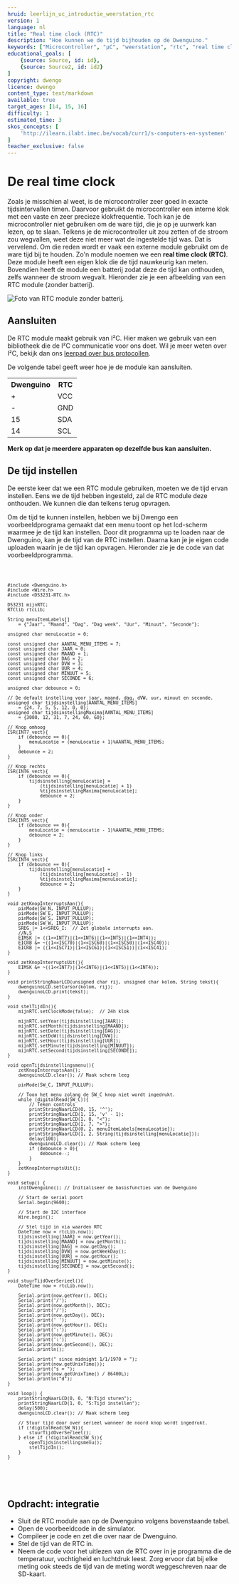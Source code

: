 ```yaml
---
hruid: leerlijn_uc_introductie_weerstation_rtc
version: 1
language: nl
title: "Real time clock (RTC)"
description: "Hoe kunnen we de tijd bijhouden op de Dwenguino."
keywords: ["Microcontroller", "µC", "weerstation", "rtc", "real time clock", "tijd"]
educational_goals: [
    {source: Source, id: id}, 
    {source: Source2, id: id2}
]
copyright: dwengo
licence: dwengo
content_type: text/markdown
available: true
target_ages: [14, 15, 16]
difficulty: 1
estimated_time: 3
skos_concepts: [
    'http://ilearn.ilabt.imec.be/vocab/curr1/s-computers-en-systemen'
]
teacher_exclusive: false
---
```


# De real time clock

Zoals je misschien al weet, is de microcontroller zeer goed in exacte tijdsintervallen timen. Daarvoor gebruikt de microcontroller een interne klok met een vaste en zeer precieze klokfrequentie. Toch kan je de microcontroller niet gebruiken om de ware tijd, die je op je uurwerk kan lezen, op te slaan. Telkens je de microcontroller uit zou zetten of de stroom zou wegvallen, weet deze niet meer wat de ingestelde tijd was. Dat is vervelend. Om die reden wordt er vaak een externe module gebruikt om de ware tijd bij te houden. Zo'n module noemen we een **real time clock (RTC)**. Deze module heeft een eigen klok die de tijd nauwkeurig kan meten. Bovendien heeft de module een batterij zodat deze de tijd kan onthouden, zelfs wanneer de stroom wegvalt. Hieronder zie je een afbeelding van een RTC module (zonder batterij).

![Foto van RTC module zonder batterij.](images/rtc.jpg)

## Aansluiten

De RTC module maakt gebruik van I²C. Hier maken we gebruik van een bibliotheek die de I²C communicatie voor ons doet. Wil je meer weten over I²C, bekijk dan ons [leerpad over bus protocollen](https://www.dwengo.org/learning-path.html?hruid=pc_leerlijn_bus_protocollen&language=nl&te=true&source_page=%2Fphysical_computing%2F&source_title=%20Physical%20computing#org-dwengo-pc-bus-protocollen-introductie;nl;1).

De volgende tabel geeft weer hoe je de module kan aansluiten.

<table>
    <tr>
        <th>Dwenguino</th>
        <th>RTC</th>
    </tr>
    <tr>
        <td>+</td>
        <td>VCC</td>
    </tr>
    <tr>
        <td>-</td>
        <td>GND</td>
    </tr>
    <tr>
        <td>15</td>
        <td>SDA</td>
    </tr>
    <tr>
        <td>14</td>
        <td>SCL</td>
    </tr>
</table>

**Merk op dat je meerdere apparaten op dezelfde bus kan aansluiten.**

## De tijd instellen

De eerste keer dat we een RTC module gebruiken, moeten we de tijd ervan instellen. Eens we de tijd hebben ingesteld, zal de RTC module deze onthouden. We kunnen die dan telkens terug opvragen.

Om de tijd te kunnen instellen, hebben we bij Dwengo een voorbeeldprograma gemaakt dat een menu toont op het lcd-scherm waarmee je de tijd kan instellen. Door dit programma up te loaden naar de Dwenguino, kan je de tijd van de RTC instellen. Daarna kan je je eigen code uploaden waarin je de tijd kan opvragen. Hieronder zie je de code van dat voorbeeldprogramma. 

<div class="dwengo-content dwengo-code-simulator">
    <pre>
<code class="language-cpp" data-filename="filename.cpp">

    #include <Dwenguino.h>
    #include <Wire.h>
    #include <DS3231-RTC.h>

    DS3231 mijnRTC;
    RTClib rtcLib;

    String menuItemLabels[] 
        = {"Jaar", "Maand", "Dag", "Dag week", "Uur", "Minuut", "Seconde"};

    unsigned char menuLocatie = 0; 

    const unsigned char AANTAL_MENU_ITEMS = 7;
    const unsigned char JAAR = 0;
    const unsigned char MAAND = 1;
    const unsigned char DAG = 2;
    const unsigned char DVW = 3;
    const unsigned char UUR = 4;
    const unsigned char MINUUT = 5;
    const unsigned char SECONDE = 6;

    unsigned char debounce = 0;

    // De default instelling voor jaar, maand, dag, dVW, uur, minuut en seconde.
    unsigned char tijdsinstelling[AANTAL_MENU_ITEMS] 
        = {24, 7, 5, 5, 12, 0, 0};
    unsigned char tijdsinstellingMaxima[AANTAL_MENU_ITEMS] 
        = {3000, 12, 31, 7, 24, 60, 60};

    // Knop omhoog
    ISR(INT7_vect){
        if (debounce == 0){
            menuLocatie = (menuLocatie + 1)%AANTAL_MENU_ITEMS;
        }
        debounce = 2;
    }

    // Knop rechts
    ISR(INT6_vect){
        if (debounce == 0){
            tijdsinstelling[menuLocatie] = 
                (tijdsinstelling[menuLocatie] + 1)
                %tijdsinstellingMaxima[menuLocatie];
                debounce = 2; 
        }
    }

    // Knop onder
    ISR(INT5_vect){
        if (debounce == 0){
            menuLocatie = (menuLocatie - 1)%AANTAL_MENU_ITEMS;
            debounce = 2; 
        }
    }

    // Knop links
    ISR(INT4_vect){
        if (debounce == 0){
            tijdsinstelling[menuLocatie] = 
                (tijdsinstelling[menuLocatie] - 1)
                %tijdsinstellingMaxima[menuLocatie];
                debounce = 2;
        }
    }

    void zetKnopInterruptsAan(){
        pinMode(SW_N, INPUT_PULLUP);
        pinMode(SW_E, INPUT_PULLUP);
        pinMode(SW_S, INPUT_PULLUP);
        pinMode(SW_W, INPUT_PULLUP);
        SREG |= 1<<SREG_I;  // Zet globale interrupts aan.
        //N,S
        EIMSK |= ((1<<INT7)|(1<<INT6)|(1<<INT5)|(1<<INT4));
        EICRB &= ~((1<<ISC70)|(1<<ISC60)|(1<<ISC50)|(1<<ISC40));
        EICRB |= ((1<<ISC71)|(1<<ISC61)|(1<<ISC51))|(1<<ISC41);
    }

    void zetKnopInterruptsUit(){
        EIMSK &= ~((1<<INT7)|(1<<INT6)|(1<<INT5)|(1<<INT4));
    }

    void printStringNaarLCD(unsigned char rij, unsigned char kolom, String tekst){
        dwenguinoLCD.setCursor(kolom, rij);
        dwenguinoLCD.print(tekst);
    }

    void stelTijdIn(){
        mijnRTC.setClockMode(false);  // 24h klok
            
        mijnRTC.setYear(tijdsinstelling[JAAR]);
        mijnRTC.setMonth(tijdsinstelling[MAAND]);
        mijnRTC.setDate(tijdsinstelling[DAG]);
        mijnRTC.setDoW(tijdsinstelling[DVW]);
        mijnRTC.setHour(tijdsinstelling[UUR]);
        mijnRTC.setMinute(tijdsinstelling[MINUUT]);
        mijnRTC.setSecond(tijdsinstelling[SECONDE]);
    }

    void openTijdsinstellingsmenu(){
        zetKnopInterruptsAan();
        dwenguinoLCD.clear(); // Maak scherm leeg
        
        pinMode(SW_C, INPUT_PULLUP);

        // Toon het menu zolang de SW_C knop niet wordt ingedrukt. 
        while (digitalRead(SW_C)){
            // Teken controls
            printStringNaarLCD(0, 15, '^');
            printStringNaarLCD(1, 15, 'v' - 1);
            printStringNaarLCD(1, 0, "<");
            printStringNaarLCD(1, 7, ">");
            printStringNaarLCD(0, 2, menuItemLabels[menuLocatie]);
            printStringNaarLCD(1, 2, String(tijdsinstelling[menuLocatie]));
            delay(100);
            dwenguinoLCD.clear(); // Maak scherm leeg
            if (debounce > 0){
                debounce--;
            }
        }
        zetKnopInterruptsUit();
    }

    void setup() {
        initDwenguino(); // Initialiseer de basisfuncties van de Dwenguino

        // Start de serial poort
        Serial.begin(9600);
        
        // Start de I2C interface
        Wire.begin();

        // Stel tijd in via waarden RTC
        DateTime now = rtcLib.now();
        tijdsinstelling[JAAR] = now.getYear();
        tijdsinstelling[MAAND] = now.getMonth();
        tijdsinstelling[DAG] = now.getDay();
        tijdsinstelling[DVW] = now.getWeekDay();
        tijdsinstelling[UUR] = now.getHour();
        tijdsinstelling[MINUUT] = now.getMinute();
        tijdsinstelling[SECONDE] = now.getSecond();
    }

    void stuurTijdOverSerieel(){
        DateTime now = rtcLib.now();

        Serial.print(now.getYear(), DEC);
        Serial.print('/');
        Serial.print(now.getMonth(), DEC);
        Serial.print('/');
        Serial.print(now.getDay(), DEC);
        Serial.print(' ');
        Serial.print(now.getHour(), DEC);
        Serial.print(':');
        Serial.print(now.getMinute(), DEC);
        Serial.print(':');
        Serial.print(now.getSecond(), DEC);
        Serial.println();
        
        Serial.print(" since midnight 1/1/1970 = ");
        Serial.print(now.getUnixTime());
        Serial.print("s = ");
        Serial.print(now.getUnixTime() / 86400L);
        Serial.println("d");
    }

    void loop() {
        printStringNaarLCD(0, 0, "N:Tijd sturen");
        printStringNaarLCD(1, 0, "S:Tijd instellen");
        delay(500);
        dwenguinoLCD.clear(); // Maak scherm leeg

        // Stuur tijd door over serieel wanneer de noord knop wordt ingedrukt.
        if (!digitalRead(SW_N)){
            stuurTijdOverSerieel();
        } else if (!digitalRead(SW_S)){
            openTijdsinstellingsmenu();
            stelTijdIn();
        }    
    }

</code>
    </pre>
</div>

<div class="dwengo-content assignment">
    <h2 class="title">Opdracht: integratie</h2>
    <div class="content">
        <ul>
            <li>Sluit de RTC module aan op de Dwenguino volgens bovenstaande tabel.</li>
            <li>Open de voorbeeldcode in de simulator.</li>
            <li>Compileer je code en zet die over naar de Dwenguino.</li>
            <li>Stel de tijd van de RTC in.</li>
            <li>Neem de code voor het uitlezen van de RTC over in je programma die de temperatuur, vochtigheid en luchtdruk leest. Zorg ervoor dat bij elke meting ook steeds de tijd van de meting wordt weggeschreven naar de SD-kaart.</li>
        </ul>
    </div>
</div>